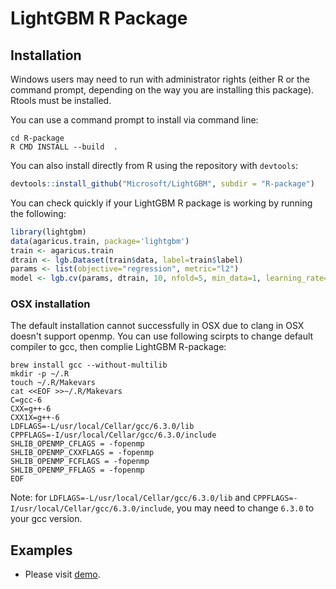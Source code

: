 LightGBM R Package
==================

Installation
------------

Windows users may need to run with administrator rights (either R or the command prompt, depending on the way you are installing this package). Rtools must be installed.

You can use a command prompt to install via command line:

```
cd R-package
R CMD INSTALL --build  .
```

You can also install directly from R using the repository with `devtools`:

```r
devtools::install_github("Microsoft/LightGBM", subdir = "R-package")
```


You can check quickly if your LightGBM R package is working by running the following:

```r
library(lightgbm)
data(agaricus.train, package='lightgbm')
train <- agaricus.train
dtrain <- lgb.Dataset(train$data, label=train$label)
params <- list(objective="regression", metric="l2")
model <- lgb.cv(params, dtrain, 10, nfold=5, min_data=1, learning_rate=1, early_stopping_rounds=10)
```
### OSX installation 

The default installation cannot successfully in OSX due to clang in OSX doesn't support openmp.
You can use following scirpts to change default compiler to gcc, then complie LightGBM R-package:
```
brew install gcc --without-multilib
mkdir -p ~/.R
touch ~/.R/Makevars
cat <<EOF >>~/.R/Makevars
C=gcc-6
CXX=g++-6
CXX1X=g++-6
LDFLAGS=-L/usr/local/Cellar/gcc/6.3.0/lib
CPPFLAGS=-I/usr/local/Cellar/gcc/6.3.0/include
SHLIB_OPENMP_CFLAGS = -fopenmp
SHLIB_OPENMP_CXXFLAGS = -fopenmp
SHLIB_OPENMP_FCFLAGS = -fopenmp
SHLIB_OPENMP_FFLAGS = -fopenmp
EOF
```
Note: for ``LDFLAGS=-L/usr/local/Cellar/gcc/6.3.0/lib`` and ``CPPFLAGS=-I/usr/local/Cellar/gcc/6.3.0/include``, you may need to change ``6.3.0`` to your gcc version. 


Examples
------------

* Please visit [demo](demo).
